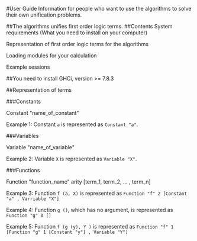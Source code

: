 #User Guide
Information for people who want to use the algorithms to solve their own unification problems. 

##The algorithms unifies first order logic terms. 
##Contents
System requirements (What you need to install on your computer)

Representation of first order logic terms for the algorithms

Loading modules for your calculation

Example sessions

##You need to install 
GHCi, version >= 7.8.3




##Representation of terms

###Constants

Constant "name_of_constant"

Example 1: Constant `a` is represented as `Constant "a"`.

###Variables

Variable "name_of_variable"

Example 2: Variable `X` is represented as `Variable "X"`.

###Functions

Function "function_name" arity [term_1, term_2, ... , term_n]

Example 3: Function `f (a, X)` is represented as `Function "f" 2 [Constant "a" , Varriable "X"]`

Example 4: Function `g ()`, which has no argument, is represented as `Function "g" 0 []`

Example 5: Function `f (g (y), Y )` is represented as `Function "f" 1 [Function "g" 1 [Constant "y"] , Variable "Y"]`




